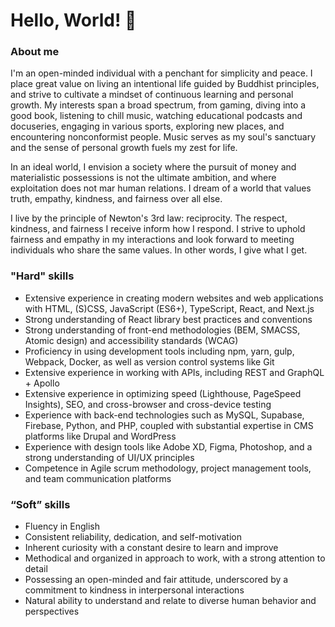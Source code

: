 # Hello, World! 👋

### About me

I'm an open-minded individual with a penchant for simplicity and peace. I place great value on living an intentional life guided by Buddhist principles, and strive to cultivate a mindset of continuous learning and personal growth. My interests span a broad spectrum, from gaming, diving into a good book, listening to chill music, watching educational podcasts and docuseries, engaging in various sports, exploring new places, and encountering nonconformist people. Music serves as my soul's sanctuary and the sense of personal growth fuels my zest for life.

In an ideal world, I envision a society where the pursuit of money and materialistic possessions is not the ultimate ambition, and where exploitation does not mar human relations. I dream of a world that values truth, empathy, kindness, and fairness over all else.

I live by the principle of Newton's 3rd law: reciprocity. The respect, kindness, and fairness I receive inform how I respond. I strive to uphold fairness and empathy in my interactions and look forward to meeting individuals who share the same values. In other words, I give what I get.

### "Hard" skills

- Extensive experience in creating modern websites and web applications with HTML, (S)CSS, JavaScript (ES6+), TypeScript, React, and Next.js
- Strong understanding of React library best practices and conventions
- Strong understanding of front-end methodologies (BEM, SMACSS, Atomic design) and accessibility standards (WCAG)
- Proficiency in using development tools including npm, yarn, gulp, Webpack, Docker, as well as version control systems like Git
- Extensive experience in working with APIs, including REST and GraphQL + Apollo
- Extensive experience in optimizing speed (Lighthouse, PageSpeed Insights), SEO, and cross-browser and cross-device testing
- Experience with back-end technologies such as MySQL, Supabase, Firebase, Python, and PHP, coupled with substantial expertise in CMS platforms like Drupal and WordPress
- Experience with design tools like Adobe XD, Figma, Photoshop, and a strong understanding of UI/UX principles
- Competence in Agile scrum methodology, project management tools, and team communication platforms

### “Soft” skills

- Fluency in English
- Consistent reliability, dedication, and self-motivation
- Inherent curiosity with a constant desire to learn and improve
- Methodical and organized in approach to work, with a strong attention to detail
- Possessing an open-minded and fair attitude, underscored by a commitment to kindness in interpersonal interactions
- Natural ability to understand and relate to diverse human behavior and perspectives
